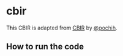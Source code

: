 # cbir

This CBIR is adapted from [CBIR](https://github.com/pochih/CBIR) by [@pochih](https://github.com/pochih).

## How to run the code
